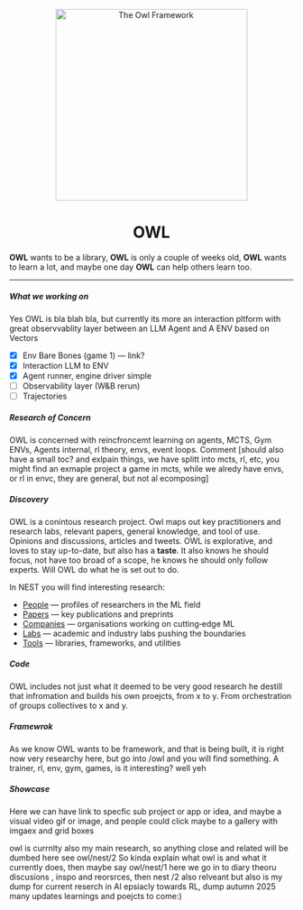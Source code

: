 <p align="center">
  <img src="https://www.bookroomartpress.co.uk/wp-content/uploads/2022/09/The-Owl-24in-WT.jpg" alt="The Owl Framework" width="340" />
</p>

<h1 align="center">OWL</h1>

<p align="center">

<b>OWL</b> wants to be a library, <b>OWL</b> is only a couple of weeks old, <b>OWL</b> wants to learn a lot, and maybe one day <b>OWL</b> can help others learn too.

</p>

<hr />

<h5 align="left">What we working on</h5>

Yes OWL is bla blah bla, but currently its more an interaction pltform with great observvablity layer between an LLM Agent and A ENV based on Vectors

- [x] Env Bare Bones (game 1) — link?
- [x] Interaction LLM to ENV
- [x] Agent runner, engine driver simple
- [ ] Observability layer (W&B rerun)
- [ ] Trajectories

<h5 align="left">Research of Concern</h5>

OWL is concerned with reincfroncemt learning on agents,
MCTS, Gym ENVs, Agents internal, rl theory, envs, event loops. Comment [should also have a small toc? and exlpain things, we have splitt into mcts, rl, etc, you might find an exmaple project a game in mcts, while we alredy have envs, or rl in envc, they are general, but not al ecomposing]

<h5 align="left">Discovery</h5>
<p align="left">
    OWL is a conintous research project. Owl maps out key practitioners and research labs, relevant papers, general knowledge, and tool of use. Opinions and discussions, articles and tweets. OWL is explorative, and loves to stay up-to-date, but also has a <b>taste</b>. It also knows he should focus, not have too broad of a scope, he knows he should only follow experts. Will OWL do what he is set out to do.

<p align="left">
  In NEST you will find interesting research:
</p>
<ul align="left">
  <li><a href="./nest/people">People</a> — profiles of researchers in the ML field</li>
  <li><a href="./nest/papers">Papers</a> — key publications and preprints</li>
  <li><a href="./nest/companies">Companies</a> — organisations working on cutting‑edge ML</li>
  <li><a href="./nest/labs">Labs</a> — academic and industry labs pushing the boundaries</li>
  <li><a href="./nest/tools">Tools</a> — libraries, frameworks, and utilities</li>
</ul>

</p>
<h5 align="left">Code</h5>
<p align="left">
    OWL includes not just what it deemed to be very good research he destill that infromation and builds his own proejcts, from x to y. From orchestration of groups collectives to x and y.
</p>

<h5 align="left">Framewrok</h5>

<p align="left">
    As we know OWL wants to be framework, and that is being built, it is right now very researchy here, but go into /owl and you will find something. A trainer, rl, env, gym, games, is it interesting? well yeh
</p>

<h5 align="left">Showcase</h5>

<p align="left">
    Here we can have link to specfic sub project or app or idea, and maybe a visual video gif or image, and people could click
    maybe to a gallery with imgaex and grid boxes
</p>

owl is currnlty also my main research, so anything close and related will be dumbed here see owl/nest/2
So kinda explain what owl is and what it currently does, then maybe say owl/nest/1 here we go in to diary theoru discusions , inspo and reorsrces, then nest /2 also relveant but also is my dump for current reserch in AI epsiacly towards RL, dump autumn 2025 many updates learnings and poejcts to come:)
